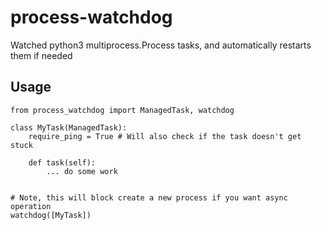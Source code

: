 # process-watchdog
Watched python3 multiprocess.Process tasks, and automatically restarts them if needed

## Usage
```py3
from process_watchdog import ManagedTask, watchdog

class MyTask(ManagedTask):
    require_ping = True # Will also check if the task doesn't get stuck
    
    def task(self):
        ... do some work


# Note, this will block create a new process if you want async operation
watchdog([MyTask])
```
